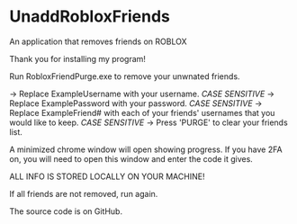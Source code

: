 # UnaddRobloxFriends
An application that removes friends on ROBLOX


Thank you for installing my program!

Run RobloxFriendPurge.exe to remove your unwnated friends.

-> Replace ExampleUsername with your username.  *CASE SENSITIVE*
-> Replace ExamplePassword with your password.  *CASE SENSITIVE*
-> Replace ExampleFriend# with each of your friends' usernames that you would like to keep.  *CASE SENSITIVE*
-> Press 'PURGE' to clear your friends list.

A minimized chrome window will open showing progress.
If you have 2FA on, you will need to open this window and enter the code it gives.

ALL INFO IS STORED LOCALLY ON YOUR MACHINE!

If all friends are not removed, run again.

The source code is on GitHub.